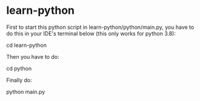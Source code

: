 # learn-python

First to start this python script in learn-python/python/main.py, you have to do this in your IDE's terminal below (this only works for python 3.8):

cd learn-python

Then you have to do:

cd python

Finally do:

python main.py

